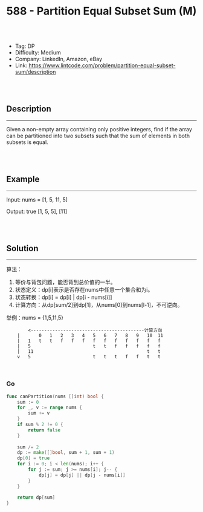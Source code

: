 # <center>588 - Partition Equal Subset Sum (M)</center> 



<br></br>

* Tag: DP
* Difficulty: Medium
* Company: LinkedIn, Amazon, eBay
* Link: https://www.lintcode.com/problem/partition-equal-subset-sum/description

<br></br>



## Description
----
Given a non-empty array containing only positive integers, find if the array can be partitioned into two subsets such that the sum of elements in both subsets is equal.

<br></br>



## Example
----
Input: nums = [1, 5, 11, 5]

Output: true [1, 5, 5], [11]

<br></br>



## Solution
----
算法：
1. 等价与背包问题，能否背到总价值的一半。
2. 状态定义：dp[i]表示是否存在nums中任意一个集合和为i。
3. 状态转换：dp[i] = dp[i] | dp[i - nums[i]]
4. 计算方向：从dp[sum/2]到dp[1]，从nums[0]到nums[l-1]，不可逆向。

举例：nums = {1,5,11,5}

```
		<------------------------------------------计算方向
	|		0	1	2	3	4	5	6	7	8	9	10	11
	|	1	t	t	f	f	f	f	f	f	f	f	f	f
	|	5						t	t	f	f	f	f	f
	|	11											t	t
	v	5						t	t	t	f	f	t	t
```

<br>


### Go
```go
func canPartition(nums []int) bool {
    sum := 0
    for _, v := range nums {
        sum += v
    }
    if sum % 2 != 0 {
        return false
    }
    
    sum /= 2
    dp := make([]bool, sum + 1, sum + 1)
    dp[0] = true
    for i := 0; i < len(nums); i++ {
        for j := sum; j >= nums[i]; j-- {
            dp[j] = dp[j] || dp[j - nums[i]]
        }
    }
    
    return dp[sum]
}
```

<br>
